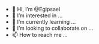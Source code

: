 - 👋 Hi, I’m @Egipsael
- 👀 I’m interested in ...
- 🌱 I’m currently learning ...
- 💞️ I’m looking to collaborate on ...
- 📫 How to reach me ...

<!---
Egipsael/Egipsael is a ✨ special ✨ repository because its `README.md` (this file) appears on your GitHub profile.
You can click the Preview link to take a look at your changes.
--->
